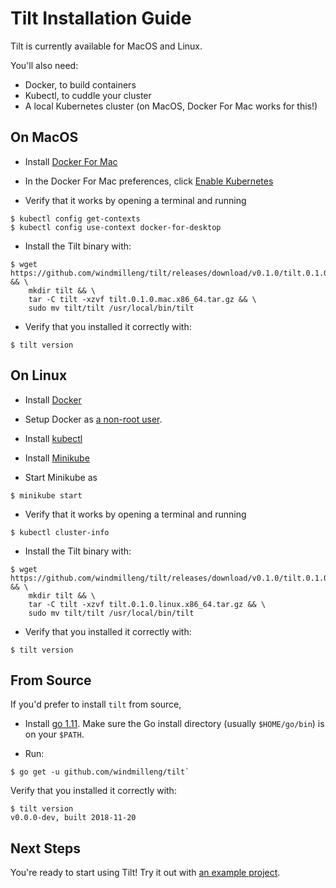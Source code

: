 Tilt Installation Guide
=======================

Tilt is currently available for MacOS and Linux.

You'll also need:

- Docker, to build containers
- Kubectl, to cuddle your cluster
- A local Kubernetes cluster (on MacOS, Docker For Mac works for this!)

On MacOS
--------

- Install [Docker For Mac](https://docs.docker.com/docker-for-mac/install/)

- In the Docker For Mac preferences, click [Enable Kubernetes](https://docs.docker.com/docker-for-mac/#kubernetes)

- Verify that it works by opening a terminal and running

```
$ kubectl config get-contexts
$ kubectl config use-context docker-for-desktop
```

- Install the Tilt binary with:

```
$ wget https://github.com/windmilleng/tilt/releases/download/v0.1.0/tilt.0.1.0.mac.x86_64.tar.gz && \
    mkdir tilt && \
    tar -C tilt -xzvf tilt.0.1.0.mac.x86_64.tar.gz && \
    sudo mv tilt/tilt /usr/local/bin/tilt
```

- Verify that you installed it correctly with:

```
$ tilt version
```

On Linux
--------

- Install [Docker](https://docs.docker.com/install/)

- Setup Docker as [a non-root user](https://docs.docker.com/install/linux/linux-postinstall/).

- Install [kubectl](https://kubernetes.io/docs/tasks/tools/install-kubectl/)

- Install [Minikube](https://github.com/kubernetes/minikube#installation)

- Start Minikube as

```
$ minikube start
```

- Verify that it works by opening a terminal and running

```
$ kubectl cluster-info
```

- Install the Tilt binary with:

```
$ wget https://github.com/windmilleng/tilt/releases/download/v0.1.0/tilt.0.1.0.linux.x86_64.tar.gz && \
    mkdir tilt && \
    tar -C tilt -xzvf tilt.0.1.0.linux.x86_64.tar.gz && \
    sudo mv tilt/tilt /usr/local/bin/tilt
```

- Verify that you installed it correctly with:

```
$ tilt version
```

From Source
-----------

If you'd prefer to install `tilt` from source,

- Install [go 1.11](https://golang.org/dl/). Make sure the Go install directory
(usually `$HOME/go/bin`) is on your `$PATH`.

- Run:

```
$ go get -u github.com/windmilleng/tilt`
```

Verify that you installed it correctly with:

```
$ tilt version
v0.0.0-dev, built 2018-11-20
```

Next Steps
----------

You're ready to start using Tilt! Try it out with [an example project](first_example.html).


